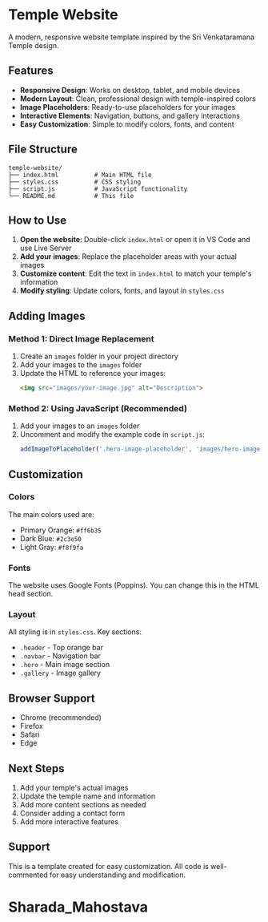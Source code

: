 # Temple Website

A modern, responsive website template inspired by the Sri Venkataramana Temple design.

## Features

- **Responsive Design**: Works on desktop, tablet, and mobile devices
- **Modern Layout**: Clean, professional design with temple-inspired colors
- **Image Placeholders**: Ready-to-use placeholders for your images
- **Interactive Elements**: Navigation, buttons, and gallery interactions
- **Easy Customization**: Simple to modify colors, fonts, and content

## File Structure

```
temple-website/
├── index.html          # Main HTML file
├── styles.css          # CSS styling
├── script.js           # JavaScript functionality
└── README.md           # This file
```

## How to Use

1. **Open the website**: Double-click `index.html` or open it in VS Code and use Live Server
2. **Add your images**: Replace the placeholder areas with your actual images
3. **Customize content**: Edit the text in `index.html` to match your temple's information
4. **Modify styling**: Update colors, fonts, and layout in `styles.css`

## Adding Images

### Method 1: Direct Image Replacement
1. Create an `images` folder in your project directory
2. Add your images to the `images` folder
3. Update the HTML to reference your images:
   ```html
   <img src="images/your-image.jpg" alt="Description">
   ```

### Method 2: Using JavaScript (Recommended)
1. Add your images to an `images` folder
2. Uncomment and modify the example code in `script.js`:
   ```javascript
   addImageToPlaceholder('.hero-image-placeholder', 'images/hero-image.jpg', 'Main Temple Image');
   ```

## Customization

### Colors
The main colors used are:
- Primary Orange: `#ff6b35`
- Dark Blue: `#2c3e50`
- Light Gray: `#f8f9fa`

### Fonts
The website uses Google Fonts (Poppins). You can change this in the HTML head section.

### Layout
All styling is in `styles.css`. Key sections:
- `.header` - Top orange bar
- `.navbar` - Navigation bar
- `.hero` - Main image section
- `.gallery` - Image gallery

## Browser Support

- Chrome (recommended)
- Firefox
- Safari
- Edge

## Next Steps

1. Add your temple's actual images
2. Update the temple name and information
3. Add more content sections as needed
4. Consider adding a contact form
5. Add more interactive features

## Support

This is a template created for easy customization. All code is well-commented for easy understanding and modification.
# Sharada_Mahostava
